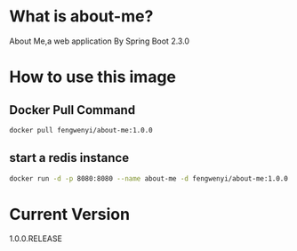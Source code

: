 # What is about-me?

About Me,a web application By Spring Boot 2.3.0

# How to use this image

## Docker Pull Command

```bash
docker pull fengwenyi/about-me:1.0.0
```

## start a redis instance

```bash
docker run -d -p 8080:8080 --name about-me -d fengwenyi/about-me:1.0.0
```

# Current Version

1.0.0.RELEASE
